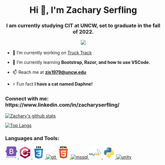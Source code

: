 <h1 align="center">Hi 👋, I'm Zachary Serfling</h1>
<h3 align="center">I am currently studying CIT at UNCW, set to graduate in the fall of 2022.</h3>

<p align="center">
  <img src="https://user-images.githubusercontent.com/97554924/159960265-f22a9d09-9218-4b0e-9dcd-a21d5812d535.jpg">
</p>

- 🔭 I’m currently working on [Truck Track](https://github.com/douglaskline/trucktrackrepo)

- 🌱 I’m currently learning **Bootstrap, Razor, and how to use VSCode.**

- 📫 Reach me at **zjs1979@uncw.edu**

- ⚡ Fun fact **I have a cat named Daphne!**

<h3 align="left">Connect with me: https://www.linkedin.com/in/zacharyserfling/ </h3>
<p align="left">
</p>

[![Zachary's github stats](https://github-readme-stats.vercel.app/api?username=zacharyserfling&count_private=true&show_icons=true&theme=radical&hide_rank=false)](https://github.com/anuraghazra/github-readme-stats)

[![Top Langs](https://github-readme-stats.vercel.app/api/top-langs/?username=zacharyserfling)](https://github.com/anuraghazra/github-readme-stats)


<h3 align="left">Languages and Tools:</h3>
<p align="left"> <a href="https://getbootstrap.com" target="_blank" rel="noreferrer"> <img src="https://raw.githubusercontent.com/devicons/devicon/master/icons/bootstrap/bootstrap-plain-wordmark.svg" alt="bootstrap" width="40" height="40"/> </a> <a href="https://www.w3schools.com/cpp/" target="_blank" rel="noreferrer"> <img src="https://raw.githubusercontent.com/devicons/devicon/master/icons/cplusplus/cplusplus-original.svg" alt="cplusplus" width="40" height="40"/> </a> <a href="https://www.w3schools.com/css/" target="_blank" rel="noreferrer"> <img src="https://raw.githubusercontent.com/devicons/devicon/master/icons/css3/css3-original-wordmark.svg" alt="css3" width="40" height="40"/> </a> <a href="https://git-scm.com/" target="_blank" rel="noreferrer"> <img src="https://www.vectorlogo.zone/logos/git-scm/git-scm-icon.svg" alt="git" width="40" height="40"/> </a> <a href="https://www.w3.org/html/" target="_blank" rel="noreferrer"> <img src="https://raw.githubusercontent.com/devicons/devicon/master/icons/html5/html5-original-wordmark.svg" alt="html5" width="40" height="40"/> </a> <a href="https://www.microsoft.com/en-us/sql-server" target="_blank" rel="noreferrer"> <img src="https://www.svgrepo.com/show/303229/microsoft-sql-server-logo.svg" alt="mssql" width="40" height="40"/> </a> <a href="https://www.mysql.com/" target="_blank" rel="noreferrer"> <img src="https://raw.githubusercontent.com/devicons/devicon/master/icons/mysql/mysql-original-wordmark.svg" alt="mysql" width="40" height="40"/> </a> <a href="https://www.python.org" target="_blank" rel="noreferrer"> <img src="https://raw.githubusercontent.com/devicons/devicon/master/icons/python/python-original.svg" alt="python" width="40" height="40"/> </a> <a href="https://unity.com/" target="_blank" rel="noreferrer"> <img src="https://www.vectorlogo.zone/logos/unity3d/unity3d-icon.svg" alt="unity" width="40" height="40"/> </a> </p>
